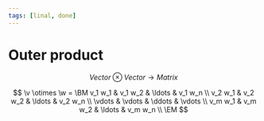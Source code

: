 ```yaml
---
tags: [linal, done]
---
```


# Outer product

$$
	Vector \otimes Vector \to Matrix
$$

$$
	\v \otimes \w =
	\BM
		v_1 w_1 & v_1 w_2 & \ldots & v_1 w_n \\
		v_2 w_1 & v_2 w_2 & \ldots & v_2 w_n \\
		\vdots & \vdots & \ddots & \vdots \\
		v_m w_1 & v_m w_2 & \ldots & v_m w_n \\
	\EM
$$
